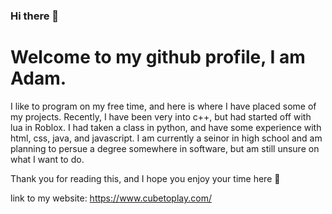 ### Hi there 👋

# Welcome to my github profile, I am Adam.
I like to program on my free time, and here is where I have placed some of my projects.
Recently, I have been very into c++, but had started off with lua in Roblox. I had taken a class in python, and have some experience with html, css, java, and javascript.
I am currently a seinor in high school and am planning to persue a degree somewhere in software, but am still unsure on what I want to do.

Thank you for reading this, and I hope you enjoy your time here 👋

link to my website: https://www.cubetoplay.com/

